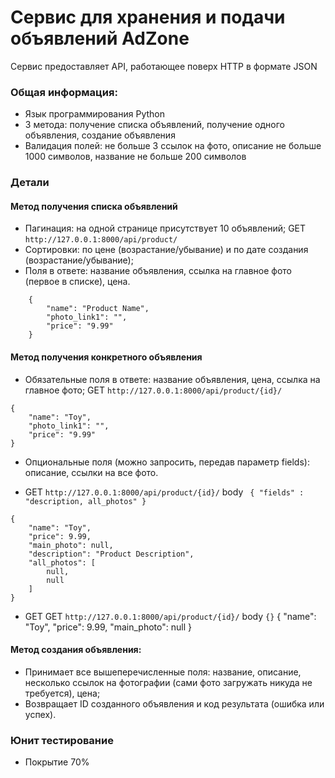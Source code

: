 # Сервис для хранения и подачи объявлений AdZone

Сервис предоставляет API, работающее поверх HTTP в формате JSON

### Общая информация:
* Язык программирования Python
* 3 метода: получение списка объявлений, получение одного объявления, создание объявления
* Валидация полей: не больше 3 ссылок на фото, описание не больше 1000 символов, название не больше 200 символов

### Детали

#### Метод получения списка объявлений

* Пагинация: на одной странице присутствует 10 объявлений;
GET `http://127.0.0.1:8000/api/product/`
* Cортировки: по цене (возрастание/убывание) и по дате создания (возрастание/убывание);
* Поля в ответе: название объявления, ссылка на главное фото (первое в списке), цена.
```
    {
        "name": "Product Name",
        "photo_link1": "",
        "price": "9.99"
    }
```

#### Метод получения конкретного объявления

* Обязательные поля в ответе: название объявления, цена, ссылка на главное фото;
GET `http://127.0.0.1:8000/api/product/{id}/`
```
{
    "name": "Toy",
    "photo_link1": "",
    "price": "9.99"
}
```
* Опциональные поля (можно запросить, передав параметр fields): описание, ссылки на все фото.
- GET `http://127.0.0.1:8000/api/product/{id}/`
body ` {
    "fields" : "description, all_photos"
}`
``` 
{
    "name": "Toy",
    "price": 9.99,
    "main_photo": null,
    "description": "Product Description",
    "all_photos": [
        null,
        null
    ]
}
```
- GET GET `http://127.0.0.1:8000/api/product/{id}/`
body `{}`
{
    "name": "Toy",
    "price": 9.99,
    "main_photo": null
}

#### Метод создания объявления:
* Принимает все вышеперечисленные поля: название, описание, несколько ссылок на фотографии (сами фото загружать никуда не требуется), цена;
* Возвращает ID созданного объявления и код результата (ошибка или успех).

### Юнит тестирование
* Покрытие 70%